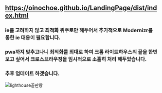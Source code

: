 ## https://oinochoe.github.io/LandingPage/dist/index.html

### ie를 고려하지 않고 최적화 위주로만 해두어서 추가적으로 Modernizr를 통한 ie 대응이 필요합니다.
### pwa까지 맞추고나니 최적화를 최대로 하여 크롬 라이트하우스의 끝을 한번 보고 싶어서 크로스브라우징을 임시적으로 소홀히 처리 해두었습니다.
### 추후 업데이트 하겠습니다.
![lighthouse끝판왕]([https://oinochoe.github.io/LandingPage/perfect.png])